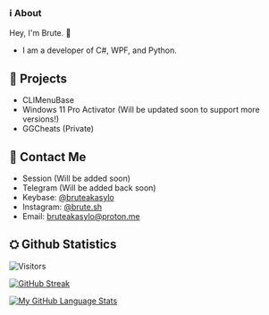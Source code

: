 ### ℹ️ About 

Hey, I'm Brute. 👋

- I am a developer of C#, WPF, and Python.

## 🔭 Projects

- CLIMenuBase
- Windows 11 Pro Activator (Will be updated soon to support more versions!)
- GGCheats (Private)

## 🤝 Contact Me

- Session (Will be added soon)
- Telegram (Will be added back soon)
- Keybase: [@bruteakasylo](https://keybase.io/bruteakasylo)
- Instagram: [@brute.sh](https://www.instagram.com/brute.sh/)
- Email: [bruteakasylo@proton.me](mailto:bruteakasylo@proton.me?subject=[GitHub]%20Source%20BruteAkaSylo)


## ⛭ Github Statistics
![Visitors](https://komarev.com/ghpvc/?username=bruteakasylo&color=blueviolet)

[![GitHub Streak ](http://github-readme-streak-stats.herokuapp.com?user=bruteakasylo&theme=tokyonight&hide_border=true)](https://git.io/streak-stats)

[![My GitHub Language Stats](https://github-readme-stats.vercel.app/api/top-langs/?username=bruteakasylo&langs_count=5&theme=tokyonight&hide_border=true)]()
